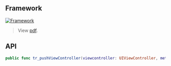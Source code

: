 ## Framework   

[![Framework](http://transitiontreasury.com/assets/images/framework.png)](http://transitiontreasury.com/assets/images/framework.png)    

> View [pdf](http://transitiontreasury.com/assets/images/framework.pdf).

## API  

```swift
public func tr_pushViewController(viewcontroller: UIViewController, method: TRPushMethod, completion: (() -> Void)?)
```   